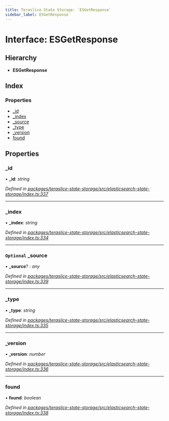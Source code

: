```yaml
---
title: Teraslice State Storage: `ESGetResponse`
sidebar_label: ESGetResponse
---
```


# Interface: ESGetResponse

## Hierarchy

* **ESGetResponse**

## Index

### Properties

* [_id](esgetresponse.md#_id)
* [_index](esgetresponse.md#_index)
* [_source](esgetresponse.md#optional-_source)
* [_type](esgetresponse.md#_type)
* [_version](esgetresponse.md#_version)
* [found](esgetresponse.md#found)

## Properties

###  _id

• **_id**: *string*

*Defined in [packages/teraslice-state-storage/src/elasticsearch-state-storage/index.ts:337](https://github.com/terascope/teraslice/blob/f95bb5556/packages/teraslice-state-storage/src/elasticsearch-state-storage/index.ts#L337)*

___

###  _index

• **_index**: *string*

*Defined in [packages/teraslice-state-storage/src/elasticsearch-state-storage/index.ts:334](https://github.com/terascope/teraslice/blob/f95bb5556/packages/teraslice-state-storage/src/elasticsearch-state-storage/index.ts#L334)*

___

### `Optional` _source

• **_source**? : *any*

*Defined in [packages/teraslice-state-storage/src/elasticsearch-state-storage/index.ts:339](https://github.com/terascope/teraslice/blob/f95bb5556/packages/teraslice-state-storage/src/elasticsearch-state-storage/index.ts#L339)*

___

###  _type

• **_type**: *string*

*Defined in [packages/teraslice-state-storage/src/elasticsearch-state-storage/index.ts:335](https://github.com/terascope/teraslice/blob/f95bb5556/packages/teraslice-state-storage/src/elasticsearch-state-storage/index.ts#L335)*

___

###  _version

• **_version**: *number*

*Defined in [packages/teraslice-state-storage/src/elasticsearch-state-storage/index.ts:336](https://github.com/terascope/teraslice/blob/f95bb5556/packages/teraslice-state-storage/src/elasticsearch-state-storage/index.ts#L336)*

___

###  found

• **found**: *boolean*

*Defined in [packages/teraslice-state-storage/src/elasticsearch-state-storage/index.ts:338](https://github.com/terascope/teraslice/blob/f95bb5556/packages/teraslice-state-storage/src/elasticsearch-state-storage/index.ts#L338)*
